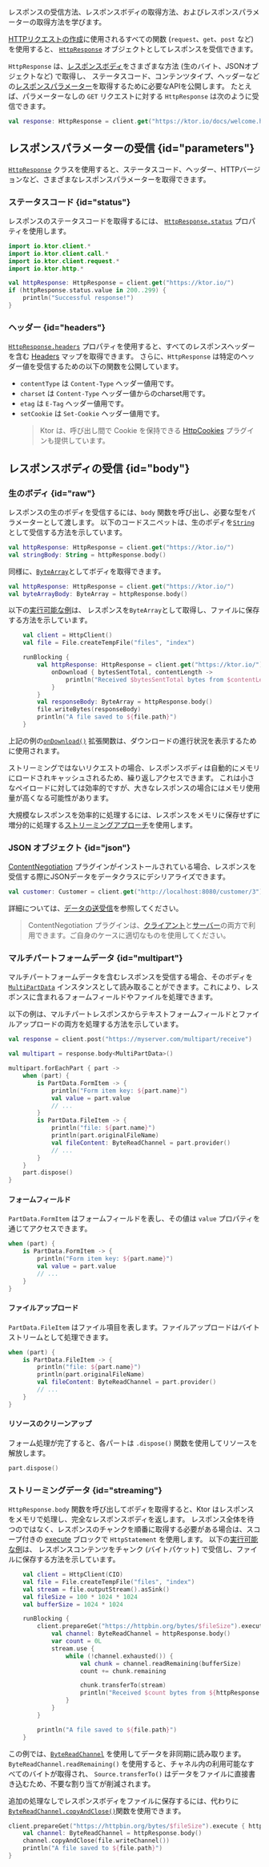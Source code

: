 [//]: # (title: レスポンスの受信)

<show-structure for="chapter" depth="2"/>

<link-summary>
レスポンスの受信方法、レスポンスボディの取得方法、およびレスポンスパラメーターの取得方法を学びます。
</link-summary>

[HTTPリクエストの作成](client-requests.md)に使用されるすべての関数 (`request`、`get`、`post` など) を使用すると、
[`HttpResponse`](https://api.ktor.io/ktor-client/ktor-client-core/io.ktor.client.statement/-http-response/index.html)
オブジェクトとしてレスポンスを受信できます。

`HttpResponse` は、[レスポンスボディ](#body)をさまざまな方法 (生のバイト、JSONオブジェクトなど) で取得し、
ステータスコード、コンテンツタイプ、ヘッダーなどの[レスポンスパラメーター](#parameters)を取得するために必要なAPIを公開します。
たとえば、パラメーターなしの `GET` リクエストに対する `HttpResponse` は次のように受信できます。

```kotlin
val response: HttpResponse = client.get("https://ktor.io/docs/welcome.html")
```

## レスポンスパラメーターの受信 {id="parameters"}

[`HttpResponse`](https://api.ktor.io/ktor-client/ktor-client-core/io.ktor.client.statement/-http-response/index.html)
クラスを使用すると、ステータスコード、ヘッダー、HTTPバージョンなど、さまざまなレスポンスパラメーターを取得できます。

### ステータスコード {id="status"}

レスポンスのステータスコードを取得するには、
[`HttpResponse.status`](https://api.ktor.io/ktor-client/ktor-client-core/io.ktor.client.statement/-http-response/status.html)
プロパティを使用します。

```kotlin
import io.ktor.client.*
import io.ktor.client.call.*
import io.ktor.client.request.*
import io.ktor.http.*

val httpResponse: HttpResponse = client.get("https://ktor.io/")
if (httpResponse.status.value in 200..299) {
    println("Successful response!")
}
```

### ヘッダー {id="headers"}

[`HttpResponse.headers`](https://api.ktor.io/ktor-client/ktor-client-core/io.ktor.client.statement/-http-response/index.html)
プロパティを使用すると、すべてのレスポンスヘッダーを含む
[Headers](https://api.ktor.io/ktor-http/io.ktor.http/-headers/index.html) マップを取得できます。
さらに、`HttpResponse` は特定のヘッダー値を受信するための以下の関数を公開しています。

*   `contentType` は `Content-Type` ヘッダー値用です。
*   `charset` は `Content-Type` ヘッダー値からのcharset用です。
*   `etag` は `E-Tag` ヘッダー値用です。
*   `setCookie` は `Set-Cookie` ヘッダー値用です。
    > Ktor は、呼び出し間で Cookie を保持できる [HttpCookies](client-cookies.md) プラグインも提供しています。

## レスポンスボディの受信 {id="body"}

### 生のボディ {id="raw"}

レスポンスの生のボディを受信するには、`body` 関数を呼び出し、必要な型をパラメーターとして渡します。
以下のコードスニペットは、生のボディを[`String`](https://kotlinlang.org/api/latest/jvm/stdlib/kotlin/-string/)として受信する方法を示しています。

```kotlin
val httpResponse: HttpResponse = client.get("https://ktor.io/")
val stringBody: String = httpResponse.body()
```

同様に、[`ByteArray`](https://kotlinlang.org/api/latest/jvm/stdlib/kotlin/-byte-array/)としてボディを取得できます。

```kotlin
val httpResponse: HttpResponse = client.get("https://ktor.io/")
val byteArrayBody: ByteArray = httpResponse.body()
```

以下の[実行可能な例](https://github.com/ktorio/ktor-documentation/tree/%ktor_version%/codeSnippets/snippets/client-download-file)は、
レスポンスを`ByteArray`として取得し、ファイルに保存する方法を示しています。

```kotlin
    val client = HttpClient()
    val file = File.createTempFile("files", "index")

    runBlocking {
        val httpResponse: HttpResponse = client.get("https://ktor.io/") {
            onDownload { bytesSentTotal, contentLength ->
                println("Received $bytesSentTotal bytes from $contentLength")
            }
        }
        val responseBody: ByteArray = httpResponse.body()
        file.writeBytes(responseBody)
        println("A file saved to ${file.path}")
    }
```

上記の例の[`onDownload()`](https://api.ktor.io/ktor-client/ktor-client-core/io.ktor.client.plugins/on-download.html)
拡張関数は、ダウンロードの進行状況を表示するために使用されます。

ストリーミングではないリクエストの場合、レスポンスボディは自動的にメモリにロードされキャッシュされるため、繰り返しアクセスできます。
これは小さなペイロードに対しては効率的ですが、大きなレスポンスの場合にはメモリ使用量が高くなる可能性があります。

大規模なレスポンスを効率的に処理するには、レスポンスをメモリに保存せずに増分的に処理する[ストリーミングアプローチ](#streaming)を使用します。

### JSON オブジェクト {id="json"}

[ContentNegotiation](client-serialization.md) プラグインがインストールされている場合、レスポンスを受信する際にJSONデータをデータクラスにデシリアライズできます。

```kotlin
val customer: Customer = client.get("http://localhost:8080/customer/3").body()
```

詳細については、[データの送受信](client-serialization.md#receive_send_data)を参照してください。

> ContentNegotiation プラグインは、[クライアント](client-serialization.md)と[サーバー](server-serialization.md)の両方で利用できます。ご自身のケースに適切なものを使用してください。

### マルチパートフォームデータ {id="multipart"}

マルチパートフォームデータを含むレスポンスを受信する場合、そのボディを
[`MultiPartData`](https://api.ktor.io/ktor-http/io.ktor.http.content/-multi-part-data/index.html)
インスタンスとして読み取ることができます。これにより、レスポンスに含まれるフォームフィールドやファイルを処理できます。

以下の例は、マルチパートレスポンスからテキストフォームフィールドとファイルアップロードの両方を処理する方法を示しています。

```kotlin
val response = client.post("https://myserver.com/multipart/receive")

val multipart = response.body<MultiPartData>()

multipart.forEachPart { part ->
    when (part) {
        is PartData.FormItem -> {
            println("Form item key: ${part.name}")
            val value = part.value
            // ...
        }
        is PartData.FileItem -> {
            println("file: ${part.name}")
            println(part.originalFileName)
            val fileContent: ByteReadChannel = part.provider()
            // ...
        }
    }
    part.dispose()
}
```

#### フォームフィールド

`PartData.FormItem` はフォームフィールドを表し、その値は `value` プロパティを通じてアクセスできます。

```kotlin
when (part) {
    is PartData.FormItem -> {
        println("Form item key: ${part.name}")
        val value = part.value
        // ...
    }
}
```

#### ファイルアップロード

`PartData.FileItem` はファイル項目を表します。ファイルアップロードはバイトストリームとして処理できます。

```kotlin
when (part) {
    is PartData.FileItem -> {
        println("file: ${part.name}")
        println(part.originalFileName)
        val fileContent: ByteReadChannel = part.provider()
        // ...
    }
}
```

#### リソースのクリーンアップ

フォーム処理が完了すると、各パートは `.dispose()` 関数を使用してリソースを解放します。

```kotlin
part.dispose()
```

### ストリーミングデータ {id="streaming"}

`HttpResponse.body` 関数を呼び出してボディを取得すると、Ktor はレスポンスをメモリで処理し、完全なレスポンスボディを返します。
レスポンス全体を待つのではなく、レスポンスのチャンクを順番に取得する必要がある場合は、スコープ付きの
[execute](https://api.ktor.io/ktor-client/ktor-client-core/io.ktor.client.statement/-http-statement/execute.html)
ブロックで `HttpStatement` を使用します。
以下の[実行可能な例](https://github.com/ktorio/ktor-documentation/tree/%ktor_version%/codeSnippets/snippets/client-download-streaming)は、
レスポンスコンテンツをチャンク (バイトパケット) で受信し、ファイルに保存する方法を示しています。

```kotlin
    val client = HttpClient(CIO)
    val file = File.createTempFile("files", "index")
    val stream = file.outputStream().asSink()
    val fileSize = 100 * 1024 * 1024
    val bufferSize = 1024 * 1024

    runBlocking {
        client.prepareGet("https://httpbin.org/bytes/$fileSize").execute { httpResponse ->
            val channel: ByteReadChannel = httpResponse.body()
            var count = 0L
            stream.use {
                while (!channel.exhausted()) {
                    val chunk = channel.readRemaining(bufferSize)
                    count += chunk.remaining

                    chunk.transferTo(stream)
                    println("Received $count bytes from ${httpResponse.contentLength()}")
                }
            }
        }

        println("A file saved to ${file.path}")
    }
```

この例では、[`ByteReadChannel`](https://api.ktor.io/ktor-io/io.ktor.utils.io/-byte-read-channel/index.html)
を使用してデータを非同期に読み取ります。`ByteReadChannel.readRemaining()` を使用すると、チャネル内の利用可能なすべてのバイトが取得され、
`Source.transferTo()` はデータをファイルに直接書き込むため、不要な割り当てが削減されます。

追加の処理なしでレスポンスボディをファイルに保存するには、代わりに
[`ByteReadChannel.copyAndClose()`](https://api.ktor.io/ktor-io/io.ktor.utils.io/copy-and-close.html)関数を使用できます。

```Kotlin
client.prepareGet("https://httpbin.org/bytes/$fileSize").execute { httpResponse ->
    val channel: ByteReadChannel = httpResponse.body()
    channel.copyAndClose(file.writeChannel())
    println("A file saved to ${file.path}")
}
